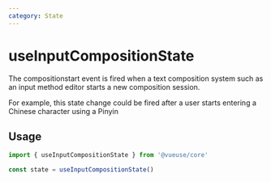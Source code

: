 ```yaml
---
category: State
---
```


# useInputCompositionState

The compositionstart event is fired when a text composition system such as an input method editor starts a new composition session.

For example, this state change could be fired after a user starts entering a Chinese character using a Pinyin

## Usage

```js
import { useInputCompositionState } from '@vueuse/core'

const state = useInputCompositionState()
```
